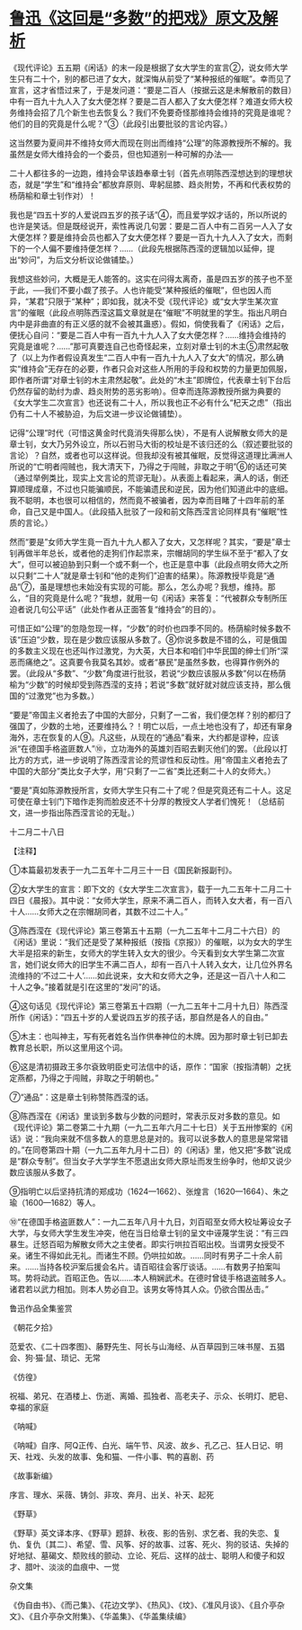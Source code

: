 # [鲁迅《这回是“多数”的把戏》原文及解析](https://www.vrrw.net/wx/7569.html)

《现代评论》五五期《闲话》的末一段是根据了女大学生的宣言②，说女师大学生只有二十个，别的都已进了女大，就深悔从前受了“某种报纸的催眠”。幸而见了宣言，这才省悟过来了，于是发问道：“要是二百人（按据云这是未解散前的数目）中有一百九十九人入了女大便怎样？要是二百人都入了女大便怎样？难道女师大校务维持会招了几个新生也去恢复么？我们不免要奇怪那维持会维持的究竟是谁呢？他们的目的究竟是什么呢？”③（此段引出要批驳的言论内容。）



这当然要为夏间并不维持女师大而现在则出而维持“公理”的陈源教授所不解的。我虽然是女师大维持会的一个委员，但也知道别一种可解的办法──

二十人都往多的一边跑，维持会早该趋奉章士钊（首先点明陈西滢想达到的理想状态，就是“学生”和“维持会”都放弃原则、卑躬屈膝、趋炎附势，不再和代表权势的杨荫榆和章士钊作对）！

我也是“四五十岁的人爱说四五岁的孩子话”④，而且爱学奴才话的，所以所说的也许是笑话。但是既经说开，索性再说几句罢：要是二百人中有二百另一人入了女大便怎样？要是维持会员也都入了女大便怎样？要是一百九十九人入了女大，而剩下的一个人偏不要维持便怎样？……（此段先根据陈西滢的逻辑加以延伸，提出“妙问”，为后文分析议论做铺垫。）

我想这些妙问，大概是无人能答的。这实在问得太离奇，虽是四五岁的孩子也不至于此，──我们不要小觑了孩子。人也许能受“某种报纸的催眠”，但也因人而异，“某君”只限于“某种”；即如我，就决不受《现代评论》或“女大学生某次宣言”的催眠（此段点明陈西滢这篇文章就是在“催眠”不明就里的学生。指出凡明白内中是非曲直的有正义感的就不会被其蛊惑）。假如，倘使我看了《闲话》之后，便抚心自问：“要是二百人中有一百九十九人入了女大便怎样？……维持会维持的究竟是谁呢？……”那可真要连自己也奇怪起来，立刻对章士钊的木主⑤肃然起敬了（以上为作者假设真发生“二百人中有一百九十九人入了女大”的情况，那么确实“维持会”无存在的必要，作者只会对这些人所用的手段和权势的力量更加佩服，即作者所谓“对章士钊的木主肃然起敬”。此处的“木主”即牌位，代表章士钊下台后仍然存留的助纣为虐、趋炎附势的恶劣影响）。但幸而连陈源教授所据为典要的《女大学生二次宣言》也还说有二十人，所以我也正不必有什么“杞天之虑”（指出仍有二十人不被胁迫，为后文进一步议论做铺垫）。

记得“公理”时代（可惜这黄金时代竟消失得那么快），不是有人说解散女师大的是章士钊，女大乃另外设立，所以石驸马大街的校址是不该归还的么（叙述要批驳的言论）？自然，或者也可以这样说。但我却没有被其催眠，反觉得这道理比满洲人所说的“亡明者闯贼也，我大清天下，乃得之于闯贼，非取之于明”⑥的话还可笑（通过举例类比，现实上文言论的荒谬无耻）。从表面上看起来，满人的话，倒还算顺理成章，不过也只能骗顺民，不能骗遗民和逆民，因为他们知道此中的底细。我不聪明，本也很可以相信的，然而竟不被骗者，因为幸而目睹了十四年前的革命，自己又是中国人。（此段插入批驳了一段和前文陈西滢言论同样具有“催眠”性质的言论。）

然而“要是”女师大学生竟一百九十九人都入了女大，又怎样呢？其实，“要是”章士钊再做半年总长，或者他的走狗们作起祟来，宗帽胡同的学生纵不至于“都入了女大”，但可以被迫胁到只剩一个或不剩一个，也正是意中事（此段点明女师大之所以只剩“二十人”就是章士钊和“他的走狗们”迫害的结果）。陈源教授毕竟是“通品”⑦，虽是理想也未始没有实现的可能。那么，怎么办呢？我想，维持。那么，“目的究竟是什么呢？”我想，就用一句《闲话》来答复：“代被群众专制所压迫者说几句公平话”（此处作者从正面答复“维持会”的目的）。

可惜正如“公理”的忽隐忽现一样，“少数”的时价也四季不同的。杨荫榆时候多数不该“压迫”少数，现在是少数应该服从多数了。⑧你说多数是不错的么，可是俄国的多数主义现在也还叫作过激党，为大英，大日本和咱们中华民国的绅士们所“深恶而痛绝之”。这真要令我莫名其妙。或者“暴民”是虽然多数，也得算作例外的罢。（此段从“多数”、“少数”角度进行批驳，若说“少数应该服从多数”何以在杨荫榆为“少数”的时候却受到陈西滢的支持；若说“多数”就好就对就应该支持，那么俄国的“过激党”也为多数。）

“要是”帝国主义者抢去了中国的大部分，只剩了一二省，我们便怎样？别的都归了强国了，少数的土地，还要维持么？！明亡以后，一点土地也没有了，却还有窜身海外，志在恢复的人⑨。凡这些，从现在的“通品”看来，大约都是谬种，应该派“在德国手格盗匪数人”⑩，立功海外的英雄刘百昭去剿灭他们的罢。（此段以打比方的方式，进一步说明了陈西滢言论的荒谬性和反动性。用“帝国主义者抢去了中国的大部分”类比女子大学，用“只剩了一二省”类比还剩二十人的女师大。）

“要是”真如陈源教授所言，女师大学生只有二十了呢？但是究竟还有二十人。这足可使在章士钊门下暗作走狗而脸皮还不十分厚的教授文人学者们愧死！（总结前文，进一步指出陈西滢言论的无耻。）

十二月二十八日





【注释】



①本篇最初发表于一九二五年十二月三十一日《国民新报副刊》。

②女大学生的宣言：即下文的《女大学生二次宣言》，载于一九二五年十二月二十四日《晨报》。其中说：“女师大学生，原来不满二百人，而转入女大者，有一百八十人……女师大之在宗帽胡同者，其数不过二十人。”

③陈西滢在《现代评论》第三卷第五十五期（一九二五年十二月二十六日）的《闲话》里说：“我们还是受了某种报纸（按指《京报》）的催眠，以为女大的学生大半是招来的新生，女师大的学生转入女大的很少。今天看到女大学生第二次宣言，她们说女师大的旧学生不满二百人，却有一百八十人转入女大，让几位外界名流维持的‘不过二十人’……如此说来，女大和女师大之争，还是这一百八十人和二十人之争。”接着就是引在这里的“发问”的话。

④这句话见《现代评论》第三卷第五十四期（一九二五年十二月十九日）陈西滢所作《闲话》：“四五十岁的人爱说四五岁的孩子话，那自然是各人的自由。”

⑤木主：也叫神主，写有死者姓名当作供奉神位的木牌。因为那时章士钊已卸去教育总长职，所以这里用这个词。

⑥这是清初摄政王多尔袞致明臣史可法信中的话，原作：“国家（按指清朝）之抚定燕都，乃得之于闯贼，非取之于明朝也。”

⑦“通品”：这是章士钊称赞陈西滢的话。

⑧陈西滢在《闲话》里谈到多数与少数的问题时，常表示反对多数的意见。如《现代评论》第二卷第二十九期（一九二五年六月二十七日）关于五卅惨案的《闲话》说：“我向来就不信多数人的意思总是对的。我可以说多数人的意思是常常错的。”在同卷第四十期（一九二五年九月十二日）的《闲话》里，他又把“多数”说成是“群众专制”。但当女子大学学生不愿退出女师大原址而发生纷争时，他却又说少数应该服从多数了。

⑨指明亡以后坚持抗清的郑成功（1624—1662）、张煌言（1620—1664）、朱之瑜（1600—1682）等人。

⑩“在德国手格盗匪数人”：一九二五年八月十九日，刘百昭至女师大校址筹设女子大学，与女师大学生发生冲突，他在当日给章士钊的呈文中诬蔑学生说：“有三四暴生。迁怒百昭为解散女师大之主使者。即实行哄拉百昭出校。当谓男女授受不亲。诸生不得如此无礼。而诸生不顾。仍哄拉如故。……同时有男子二十余人前来。……当持各校沪案后援会名片。请百昭往会客厅谈话。……有数男子拍案叫骂。势将动武。百昭正色。告以……本人稍娴武术。在德时曾徒手格退盗贼多人。诸君若以武力相加。则本人势必自卫。该男女等恃其人众。仍欲合围丛击。”

鲁迅作品全集鉴赏

《朝花夕拾》

范爱农、《二十四孝图》、藤野先生、阿长与山海经、从百草园到三味书屋、五猖会、狗·猫·鼠、琐记、无常

《仿徨》

祝福、弟兄、在酒楼上、伤逝、离婚、孤独者、高老夫子、示众、长明灯、肥皂、幸福的家庭

《呐喊》

《呐喊》自序、阿Q正传、白光、端午节、风波、故乡、孔乙己、狂人日记、明天、社戏、头发的故事、兔和猫、一件小事、鸭的喜剧、药

《故事新编》

序言、理水、采薇、铸剑、非攻、奔月、出关、补天、起死

《野草》

《野草》英文译本序、《野草》题辞、秋夜、影的告别、求乞者、我的失恋、复仇、复仇〔其二〕、希望、雪、风筝、好的故事、过客、死火、狗的驳诘、失掉的好地狱、墓碣文、颓败线的颤动、立论、死后、这样的战士、聪明人和傻子和奴才、腊叶、淡淡的血痕中、一觉

杂文集

《伪自由书》、《而己集》、《花边文学》、《热风》、《坟》、《准风月谈》、《且介亭杂文》、《且介亭杂文附集》、《华盖集》、《华盖集续编》

